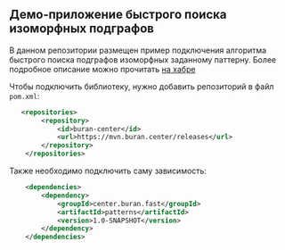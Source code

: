 ## Демо-приложение быстрого поиска изоморфных подграфов

В данном репозитории размещен пример подключения алгоритма быстрого поиска подграфов изоморфных
заданному паттерну. Более подробное описание можно прочитать 
[на хабре](https://habr.com/ru/post/723328/)

Чтобы подключить библиотеку, нужно добавить репозиторий в файл `pom.xml`: 

```xml
   <repositories>
        <repository>
            <id>buran-center</id>
            <url>https://mvn.buran.center/releases</url>
        </repository>
    </repositories>
```

Также необходимо подключить саму зависимость:

```xml
    <dependencies>
        <dependency>
            <groupId>center.buran.fast</groupId>
            <artifactId>patterns</artifactId>
            <version>1.0-SNAPSHOT</version>
        </dependency>
    </dependencies>
```
